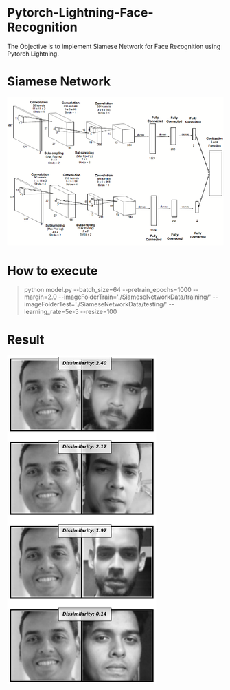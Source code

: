 # Pytorch-Lightning-Face-Recognition
The Objective is to implement Siamese Network for Face Recognition using Pytorch Lightning.

# Siamese Network

![Siamese Network Architecture](/images/siamese_network.png)


# How to execute
  > python model.py --batch_size=64 --pretrain_epochs=1000 --margin=2.0 --imageFolderTrain='./SiameseNetworkData/training/' --imageFolderTest='./SiameseNetworkData/testing/' --learning_rate=5e-5 --resize=100
  
# Result
![Face Recognition](/images/siamese_result.png)

